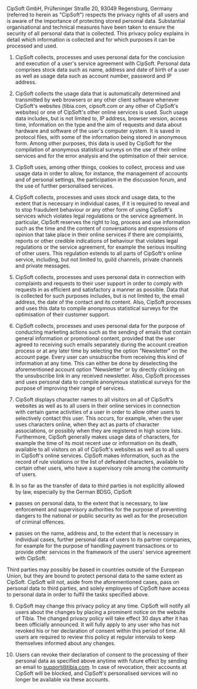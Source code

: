 CipSoft GmbH, Prüfeninger Straße 20, 93049 Regensburg, Germany (referred to herein as "CipSoft") respects the privacy rights of all users and is aware of the importance of protecting stored personal data. Substantial organisational and technical measures have been taken to ensure the security of all personal data that is collected. This privacy policy explains in detail which information is collected and for which purposes it can be processed and used.

1. CipSoft collects, processes and uses personal data for the conclusion and execution of a user's service agreement with CipSoft. Personal data comprises stock data such as name, address and date of birth of a user as well as usage data such as account number, password and IP address.

2. CipSoft collects the usage data that is automatically determined and transmitted by web browsers or any other client software whenever CipSoft's websites (tibia.com, cipsoft.com or any other of CipSoft's websites) or one of CipSoft's other online services is used. Such usage data includes, but is not limited to, IP address, browser version, access time, information on the type and the aim of requests and data about hardware and software of the user's computer system. It is saved in protocol files, with some of the information being stored in anonymous form. Among other purposes, this data is used by CipSoft for the compilation of anonymous statistical surveys on the use of their online services and for the error analysis and the optimisation of their service.

3. CipSoft uses, among other things, cookies to collect, process and use usage data in order to allow, for instance, the management of accounts and of personal settings, the participation in the discussion forum, and the use of further personalised services.

4. CipSoft collects, processes and uses stock and usage data, to the extent that is necessary in individual cases, if it is required to reveal and to stop fraudulent behaviour or any other form of using CipSoft's services which violates legal regulations or the service agreement. In particular, CipSoft reserves the right to log, process and use information such as the time and the content of conversations and expressions of opinion that take place in their online services if there are complaints, reports or other credible indications of behaviour that violates legal regulations or the service agreement, for example the serious insulting of other users. This regulation extends to all parts of CipSoft's online service, including, but not limited to, guild channels, private channels and private messages.

5. CipSoft collects, processes and uses personal data in connection with complaints and requests to their user support in order to comply with requests in as efficient and satisfactory a manner as possible. Data that is collected for such purposes includes, but is not limited to, the email address, the date of the contact and its content. Also, CipSoft processes and uses this data to compile anonymous statistical surveys for the optimisation of their customer support.

6. CipSoft collects, processes and uses personal data for the purpose of conducting marketing actions such as the sending of emails that contain general information or promotional content, provided that the user agreed to receiving such emails separately during the account creation process or at any later time by selecting the option "Newsletter" on the account page. Every user can unsubscribe from receiving this kind of information at any time. This can either be done by deselecting the aforementioned account option "Newsletter" or by directly clicking on the unsubscribe link in any received newsletter. Also, CipSoft processes and uses personal data to compile anonymous statistical surveys for the purpose of improving their range of services.

7. CipSoft displays character names to all visitors on all of CipSoft's websites as well as to all users in their online services in connection with certain game activities of a user in order to allow other users to selectively contact this user. This occurs, for example, when the user uses characters online, when they act as parts of character associations, or possibly when they are registered in high score lists. Furthermore, CipSoft generally makes usage data of characters, for example the time of its most recent use or information on its death, available to all visitors on all of CipSoft's websites as well as to all users in CipSoft's online services. CipSoft makes information, such as the record of rule violations or the list of defeated characters, available to certain other users, who have a supervisory role among the community of users.

8. In so far as the transfer of data to third parties is not explicitly allowed by law, especially by the German BDSG, CipSoft

  * passes on personal data, to the extent that is necessary, to law enforcement and supervisory authorities for the purpose of preventing dangers to the national or public security as well as for the prosecution of criminal offences.

  * passes on the name, address and, to the extent that is necessary in individual cases, further personal data of users to its partner companies, for example for the purpose of handling payment transactions or to provide other services in the framework of the users' service agreement with CipSoft.

   Third parties may possibly be based in countries outside of the European Union, but they are bound to protect personal data to the same extent as CipSoft. CipSoft will not, aside from the aforementioned cases, pass on personal data to third parties, and solely employees of CipSoft have access to personal data in order to fulfil the tasks specified above.

9. CipSoft may change this privacy policy at any time. CipSoft will notify all users about the changes by placing a prominent notice on the website of Tibia. The changed privacy policy will take effect 30 days after it has been officially announced. It will fully apply to any user who has not revoked his or her declaration of consent within this period of time. All users are required to review this policy at regular intervals to keep themselves informed about any changes.

10. Users can revoke their declaration of consent to the processing of their personal data as specified above anytime with future effect by sending an email to support@tibia.com. In case of revocation, their accounts at CipSoft will be blocked, and CipSoft's personalised services will no longer be available via these accounts.
